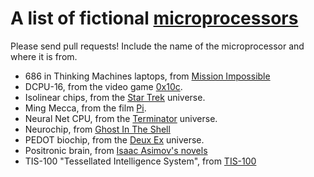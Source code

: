 # A list of fictional [microprocessors](https://en.wikipedia.org/wiki/Microprocessor)

Please send pull requests! Include the name of the microprocessor and where it is from. 

- 686 in Thinking Machines laptops, from [Mission Impossible](https://en.wikiquote.org/wiki/Mission:_Impossible_(film))
- DCPU-16, from the video game [0x10c](https://en.wikipedia.org/wiki/0x10c).
- Isolinear chips, from the [Star Trek](http://memory-alpha.wikia.com/wiki/Isolinear_chip) universe.
- Ming Mecca, from the film [Pi](https://en.wikipedia.org/wiki/Pi_(film)#Plot).
- Neural Net CPU, from the [Terminator](http://terminator.wikia.com/wiki/Neural_Net_CPU) universe.
- Neurochip, from [Ghost In The Shell](http://ghostintheshell.wikia.com/wiki/Neurochip)
- PEDOT biochip, from the [Deux Ex](http://deusex.wikia.com/wiki/Biochip) universe.
- Positronic brain, from  [Isaac Asimov's novels](https://en.wikipedia.org/wiki/Positronic_brain)
- TIS-100 "Tessellated Intelligence System", from [TIS-100](https://en.wikipedia.org/wiki/TIS-100)
